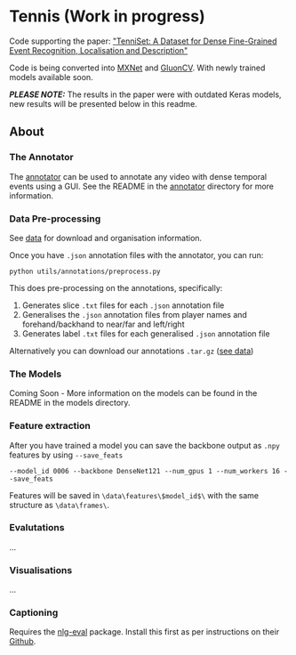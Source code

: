 # Tennis (Work in progress)
Code supporting the paper:
["TenniSet: A Dataset for Dense Fine-Grained Event Recognition, Localisation and Description"](http://hf.id.au/papers/DICTA17_Tennis.pdf)

Code is being converted into [MXNet](https://mxnet.apache.org/) and
[GluonCV](https://gluon-cv.mxnet.io/). With newly trained models
available soon.

***PLEASE NOTE:*** The results in the paper were with outdated Keras
models, new results will be presented below in this readme.

## About
### The Annotator
The [annotator](/annotator/) can be used to annotate any video with
dense temporal events using a GUI. See the README in the
[annotator](/annotator/) directory for more information.

### Data Pre-processing
See [data](/data/) for download and organisation information.

Once you have `.json` annotation files with the annotator, you can run:
```
python utils/annotations/preprocess.py
```

This does pre-processing on the annotations, specifically:
1. Generates slice `.txt` files for each `.json` annotation file
2. Generalises the `.json` annotation files from player names and
forehand/backhand to near/far and left/right
3. Generates label `.txt` files for each generalised `.json` annotation
 file

Alternatively you can download our annotations `.tar.gz`
([see data](/data/))

### The Models
Coming Soon - More information on the models can be found in the README in the models directory.

### Feature extraction
After you have trained a model you can save the backbone output as `.npy` features by using `--save_feats`
```
--model_id 0006 --backbone DenseNet121 --num_gpus 1 --num_workers 16 --save_feats
```
Features will be saved in `\data\features\$model_id$\` with the same structure as `\data\frames\`.

### Evalutations
...

### Visualisations
...

### Captioning
Requires the [nlg-eval](https://github.com/Maluuba/nlg-eval) package. Install this first as per instructions on their 
[Github](https://github.com/Maluuba/nlg-eval).